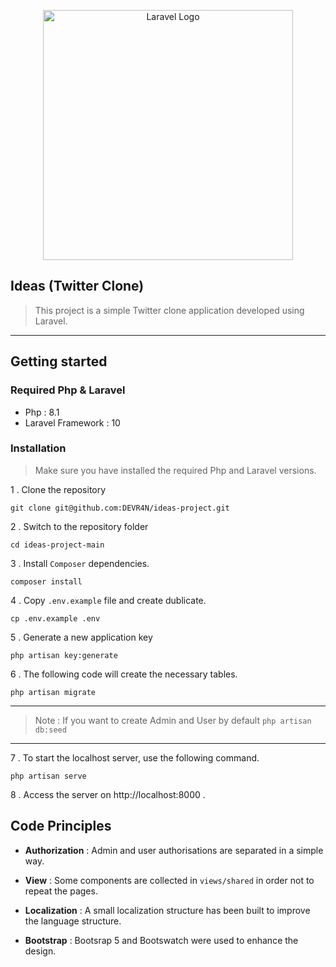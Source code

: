 <p align="center"><a href="https://laravel.com" target="_blank"><img src="https://raw.githubusercontent.com/laravel/art/master/logo-lockup/5%20SVG/2%20CMYK/1%20Full%20Color/laravel-logolockup-cmyk-red.svg" width="400" alt="Laravel Logo"></a></p>

## Ideas (Twitter Clone)
> This project is a simple Twitter clone application developed using Laravel.


---
## Getting started

### Required Php & Laravel

- Php : 8.1
- Laravel Framework : 10

### Installation
> Make sure you have installed the required Php and Laravel versions.


1 . Clone the repository
```
git clone git@github.com:DEVR4N/ideas-project.git
```

2 . Switch to the repository folder
```
cd ideas-project-main
```

3 . Install `Composer` dependencies.
```
composer install
```

4 . Copy `.env.example` file and create dublicate. 
```
cp .env.example .env
```

5 . Generate a new application key
```
php artisan key:generate
```

6 . The following code will create the necessary tables.
```
php artisan migrate
```

---
> Note : If you want to create Admin and User by default `php artisan db:seed`
---

7 . To start the localhost server, use the following command.
```
php artisan serve
```

8 . Access the server on http://localhost:8000 .


## Code Principles
- **Authorization** : Admin and user authorisations are separated in a simple way.

- **View** : Some components are collected in `views/shared` in order not to repeat the pages.
 
- **Localization** : A small localization structure has been built to improve the language structure.

- **Bootstrap** : Bootsrap 5 and Bootswatch were used to enhance the design.



